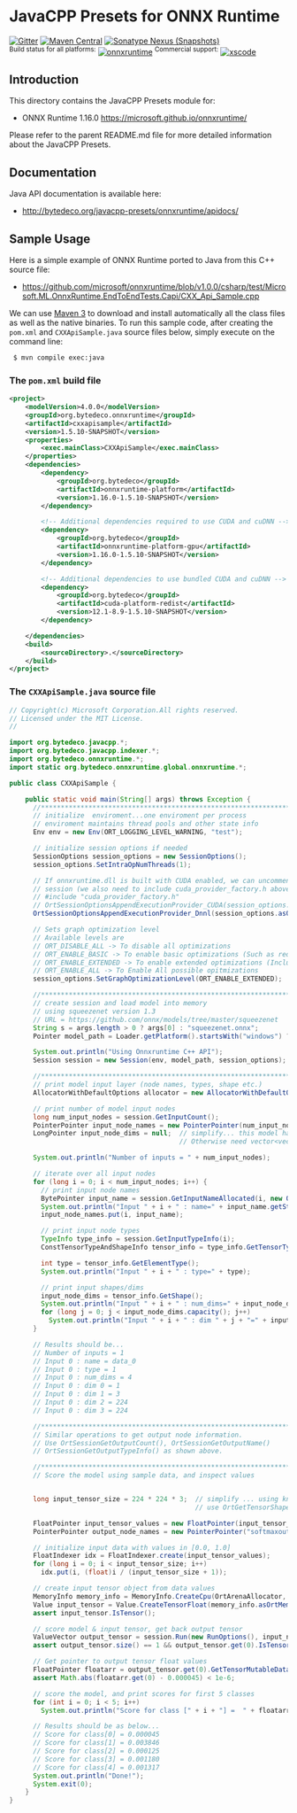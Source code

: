 JavaCPP Presets for ONNX Runtime
================================

[![Gitter](https://badges.gitter.im/bytedeco/javacpp.svg)](https://gitter.im/bytedeco/javacpp) [![Maven Central](https://maven-badges.herokuapp.com/maven-central/org.bytedeco/onnxruntime/badge.svg)](https://maven-badges.herokuapp.com/maven-central/org.bytedeco/onnxruntime) [![Sonatype Nexus (Snapshots)](https://img.shields.io/nexus/s/https/oss.sonatype.org/org.bytedeco/onnxruntime.svg)](http://bytedeco.org/builds/)  
<sup>Build status for all platforms:</sup> [![onnxruntime](https://github.com/bytedeco/javacpp-presets/workflows/onnxruntime/badge.svg)](https://github.com/bytedeco/javacpp-presets/actions?query=workflow%3Aonnxruntime)  <sup>Commercial support:</sup> [![xscode](https://img.shields.io/badge/Available%20on-xs%3Acode-blue?style=?style=plastic&logo=appveyor&logo=data:image/png;base64,iVBORw0KGgoAAAANSUhEUgAAAEAAAABACAMAAACdt4HsAAAAGXRFWHRTb2Z0d2FyZQBBZG9iZSBJbWFnZVJlYWR5ccllPAAAAAZQTFRF////////VXz1bAAAAAJ0Uk5T/wDltzBKAAAAlUlEQVR42uzXSwqAMAwE0Mn9L+3Ggtgkk35QwcnSJo9S+yGwM9DCooCbgn4YrJ4CIPUcQF7/XSBbx2TEz4sAZ2q1RAECBAiYBlCtvwN+KiYAlG7UDGj59MViT9hOwEqAhYCtAsUZvL6I6W8c2wcbd+LIWSCHSTeSAAECngN4xxIDSK9f4B9t377Wd7H5Nt7/Xz8eAgwAvesLRjYYPuUAAAAASUVORK5CYII=)](https://xscode.com/bytedeco/javacpp-presets)


Introduction
------------
This directory contains the JavaCPP Presets module for:

 * ONNX Runtime 1.16.0  https://microsoft.github.io/onnxruntime/

Please refer to the parent README.md file for more detailed information about the JavaCPP Presets.


Documentation
-------------
Java API documentation is available here:

 * http://bytedeco.org/javacpp-presets/onnxruntime/apidocs/


Sample Usage
------------
Here is a simple example of ONNX Runtime ported to Java from this C++ source file:

 * https://github.com/microsoft/onnxruntime/blob/v1.0.0/csharp/test/Microsoft.ML.OnnxRuntime.EndToEndTests.Capi/CXX_Api_Sample.cpp

We can use [Maven 3](http://maven.apache.org/) to download and install automatically all the class files as well as the native binaries. To run this sample code, after creating the `pom.xml` and `CXXApiSample.java` source files below, simply execute on the command line:
```bash
 $ mvn compile exec:java
```

### The `pom.xml` build file
```xml
<project>
    <modelVersion>4.0.0</modelVersion>
    <groupId>org.bytedeco.onnxruntime</groupId>
    <artifactId>cxxapisample</artifactId>
    <version>1.5.10-SNAPSHOT</version>
    <properties>
        <exec.mainClass>CXXApiSample</exec.mainClass>
    </properties>
    <dependencies>
        <dependency>
            <groupId>org.bytedeco</groupId>
            <artifactId>onnxruntime-platform</artifactId>
            <version>1.16.0-1.5.10-SNAPSHOT</version>
        </dependency>

        <!-- Additional dependencies required to use CUDA and cuDNN -->
        <dependency>
            <groupId>org.bytedeco</groupId>
            <artifactId>onnxruntime-platform-gpu</artifactId>
            <version>1.16.0-1.5.10-SNAPSHOT</version>
        </dependency>

        <!-- Additional dependencies to use bundled CUDA and cuDNN -->
        <dependency>
            <groupId>org.bytedeco</groupId>
            <artifactId>cuda-platform-redist</artifactId>
            <version>12.1-8.9-1.5.10-SNAPSHOT</version>
        </dependency>

    </dependencies>
    <build>
        <sourceDirectory>.</sourceDirectory>
    </build>
</project>
```

### The `CXXApiSample.java` source file
```java
// Copyright(c) Microsoft Corporation.All rights reserved.
// Licensed under the MIT License.
//

import org.bytedeco.javacpp.*;
import org.bytedeco.javacpp.indexer.*;
import org.bytedeco.onnxruntime.*;
import static org.bytedeco.onnxruntime.global.onnxruntime.*;

public class CXXApiSample {

    public static void main(String[] args) throws Exception {
      //*************************************************************************
      // initialize  enviroment...one enviroment per process
      // enviroment maintains thread pools and other state info
      Env env = new Env(ORT_LOGGING_LEVEL_WARNING, "test");

      // initialize session options if needed
      SessionOptions session_options = new SessionOptions();
      session_options.SetIntraOpNumThreads(1);

      // If onnxruntime.dll is built with CUDA enabled, we can uncomment out this line to use CUDA for this
      // session (we also need to include cuda_provider_factory.h above which defines it)
      // #include "cuda_provider_factory.h"
      // OrtSessionOptionsAppendExecutionProvider_CUDA(session_options.asOrtSessionOptions(), 0);
      OrtSessionOptionsAppendExecutionProvider_Dnnl(session_options.asOrtSessionOptions(), 1);

      // Sets graph optimization level
      // Available levels are
      // ORT_DISABLE_ALL -> To disable all optimizations
      // ORT_ENABLE_BASIC -> To enable basic optimizations (Such as redundant node removals)
      // ORT_ENABLE_EXTENDED -> To enable extended optimizations (Includes level 1 + more complex optimizations like node fusions)
      // ORT_ENABLE_ALL -> To Enable All possible opitmizations
      session_options.SetGraphOptimizationLevel(ORT_ENABLE_EXTENDED);

      //*************************************************************************
      // create session and load model into memory
      // using squeezenet version 1.3
      // URL = https://github.com/onnx/models/tree/master/squeezenet
      String s = args.length > 0 ? args[0] : "squeezenet.onnx";
      Pointer model_path = Loader.getPlatform().startsWith("windows") ? new CharPointer(s) : new BytePointer(s);

      System.out.println("Using Onnxruntime C++ API");
      Session session = new Session(env, model_path, session_options);

      //*************************************************************************
      // print model input layer (node names, types, shape etc.)
      AllocatorWithDefaultOptions allocator = new AllocatorWithDefaultOptions();

      // print number of model input nodes
      long num_input_nodes = session.GetInputCount();
      PointerPointer input_node_names = new PointerPointer(num_input_nodes);
      LongPointer input_node_dims = null;  // simplify... this model has only 1 input node {1, 3, 224, 224}.
                                           // Otherwise need vector<vector<>>

      System.out.println("Number of inputs = " + num_input_nodes);

      // iterate over all input nodes
      for (long i = 0; i < num_input_nodes; i++) {
        // print input node names
        BytePointer input_name = session.GetInputNameAllocated(i, new OrtAllocator(allocator.asUnownedAllocator()));
        System.out.println("Input " + i + " : name=" + input_name.getString());
        input_node_names.put(i, input_name);

        // print input node types
        TypeInfo type_info = session.GetInputTypeInfo(i);
        ConstTensorTypeAndShapeInfo tensor_info = type_info.GetTensorTypeAndShapeInfo();

        int type = tensor_info.GetElementType();
        System.out.println("Input " + i + " : type=" + type);

        // print input shapes/dims
        input_node_dims = tensor_info.GetShape();
        System.out.println("Input " + i + " : num_dims=" + input_node_dims.capacity());
        for (long j = 0; j < input_node_dims.capacity(); j++)
          System.out.println("Input " + i + " : dim " + j + "=" + input_node_dims.get(j));
      }

      // Results should be...
      // Number of inputs = 1
      // Input 0 : name = data_0
      // Input 0 : type = 1
      // Input 0 : num_dims = 4
      // Input 0 : dim 0 = 1
      // Input 0 : dim 1 = 3
      // Input 0 : dim 2 = 224
      // Input 0 : dim 3 = 224

      //*************************************************************************
      // Similar operations to get output node information.
      // Use OrtSessionGetOutputCount(), OrtSessionGetOutputName()
      // OrtSessionGetOutputTypeInfo() as shown above.

      //*************************************************************************
      // Score the model using sample data, and inspect values


      long input_tensor_size = 224 * 224 * 3;  // simplify ... using known dim values to calculate size
                                               // use OrtGetTensorShapeElementCount() to get official size!

      FloatPointer input_tensor_values = new FloatPointer(input_tensor_size);
      PointerPointer output_node_names = new PointerPointer("softmaxout_1");

      // initialize input data with values in [0.0, 1.0]
      FloatIndexer idx = FloatIndexer.create(input_tensor_values);
      for (long i = 0; i < input_tensor_size; i++)
        idx.put(i, (float)i / (input_tensor_size + 1));

      // create input tensor object from data values
      MemoryInfo memory_info = MemoryInfo.CreateCpu(OrtArenaAllocator, OrtMemTypeDefault);
      Value input_tensor = Value.CreateTensorFloat(memory_info.asOrtMemoryInfo(), input_tensor_values, input_tensor_size, input_node_dims, 4);
      assert input_tensor.IsTensor();

      // score model & input tensor, get back output tensor
      ValueVector output_tensor = session.Run(new RunOptions(), input_node_names, input_tensor, 1, output_node_names, 1);
      assert output_tensor.size() == 1 && output_tensor.get(0).IsTensor();

      // Get pointer to output tensor float values
      FloatPointer floatarr = output_tensor.get(0).GetTensorMutableDataFloat();
      assert Math.abs(floatarr.get(0) - 0.000045) < 1e-6;

      // score the model, and print scores for first 5 classes
      for (int i = 0; i < 5; i++)
        System.out.println("Score for class [" + i + "] =  " + floatarr.get(i));

      // Results should be as below...
      // Score for class[0] = 0.000045
      // Score for class[1] = 0.003846
      // Score for class[2] = 0.000125
      // Score for class[3] = 0.001180
      // Score for class[4] = 0.001317
      System.out.println("Done!");
      System.exit(0);
    }
}
```
